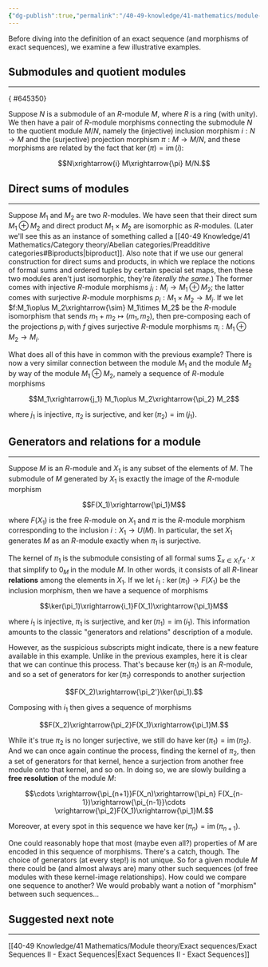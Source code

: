 ```yaml
---
{"dg-publish":true,"permalink":"/40-49-knowledge/41-mathematics/module-theory/exact-sequences/exact-sequences-i-illustrative-examples/","tags":["module_theory"],"updated":"2025-10-24T06:46:59-07:00"}
---
```


Before diving into the definition of an exact sequence (and morphisms of exact sequences), we examine a few illustrative examples.

## Submodules and quotient modules
---
{ #645350}


Suppose $N$ is a submodule of an $R$-module $M$, where $R$ is a ring (with unity). We then have a pair of $R$-module morphisms connecting the submodule $N$ to the quotient module $M/N$, namely the (injective) inclusion morphism $i:N\to M$ and the (surjective) projection morphism $\pi:M\to M/N$, and these morphisms are related by the fact that $\ker(\pi)=\operatorname{im}(i):$

$$N\xrightarrow{i} M\xrightarrow{\pi} M/N.$$

## Direct sums of modules
---

Suppose $M_1$ and $M_2$ are two $R$-modules. We have seen that their direct sum $M_1\oplus M_2$ and direct product $M_1\times M_2$ are isomorphic as $R$-modules. (Later we'll see this as an instance of something called a [[40-49 Knowledge/41 Mathematics/Category theory/Abelian categories/Preadditive categories#Biproducts\|biproduct]]. Also note that if we use our general construction for direct sums and products, in which we replace the notions of formal sums and ordered tuples by certain special set maps, then these two modules aren't just isomorphic, they're *literally the same*.) The former comes with injective $R$-module morphisms $j_i:M_i\to M_1\oplus M_2$; the latter comes with surjective $R$-module morphisms $p_i: M_1\times M_2\to M_i$. If we let $f:M_1\oplus M_2\xrightarrow{\sim} M_1\times M_2$ be the $R$-module isomorphism that sends $m_1+m_2\mapsto (m_1, m_2)$, then pre-composing each of the projections $p_i$ with $f$ gives surjective $R$-module morphisms $\pi_i:M_1\oplus M_2\to M_i$.

What does all of this have in common with the previous example? There is now a very similar connection between the module $M_1$ and the module $M_2$ by way of the module $M_1\oplus M_2$, namely a sequence of $R$-module morphisms

$$M_1\xrightarrow{j_1} M_1\oplus M_2\xrightarrow{\pi_2} M_2$$

where $j_1$ is injective, $\pi_2$ is surjective, and $\ker(\pi_2)=\operatorname{im}(j_1)$.

## Generators and relations for a module
---

Suppose $M$ is an $R$-module and $X_1$ is any subset of the elements of $M$. The submodule of $M$ generated by $X_1$ is exactly the image of the $R$-module morphism

$$F(X_1)\xrightarrow{\pi_1}M$$

where $F(X_1)$ is the free $R$-module on $X_1$ and $\pi$ is the $R$-module morphism corresponding to the inclusion $i:X_1\to U(M)$.  In particular, the set $X_1$ generates $M$ as an $R$-module exactly when $\pi_1$ is surjective.

The kernel of $\pi_1$ is the submodule consisting of all formal sums $\displaystyle\sum_{x\in X_1} r_x\cdot x$ that simplify to $0_M$ in the module $M$. In other words, it consists of all $R$-linear **relations** among the elements in $X_1$. If we let $i_1:\ker(\pi_1)\to F(X_1)$ be the inclusion morphism, then we have a sequence of morphisms

$$\ker(\pi_1)\xrightarrow{i_1}F(X_1)\xrightarrow{\pi_1}M$$

where $i_1$ is injective, $\pi_1$ is surjective, and $\ker(\pi_1)=\operatorname{im}(i_1)$. This information amounts to the classic "generators and relations" description of a module.

However, as the suspicious subscripts might indicate, there is a new feature available in this example. Unlike in the previous examples, here it is clear that we can continue this process. That's because $\ker(\pi_1)$ is an $R$-module, and so a set of generators for $\ker(\pi_1)$ corresponds to another surjection

$$F(X_2)\xrightarrow{\pi_2'}\ker(\pi_1).$$

Composing with $i_1$ then gives a sequence of morphisms

$$F(X_2)\xrightarrow{\pi_2}F(X_1)\xrightarrow{\pi_1}M.$$

While it's true $\pi_2$ is no longer surjective, we still do have $\ker(\pi_1)=\operatorname{im}(\pi_2)$. And we can once again continue the process, finding the kernel of $\pi_2$, then a set of generators for that kernel, hence a surjection from another free module onto that kernel, and so on. In doing so, we are slowly building a **free resolution** of the module $M$:

$$\cdots \xrightarrow{\pi_{n+1}}F(X_n)\xrightarrow{\pi_n} F(X_{n-1})\xrightarrow{\pi_{n-1}}\cdots \xrightarrow{\pi_2}F(X_1)\xrightarrow{\pi_1}M.$$

Moreover, at every spot in this sequence we have $\ker(\pi_n)=\operatorname{im}(\pi_{n+1})$.

One could reasonably hope that most (maybe even all?) properties of $M$ are encoded in this sequence of morphisms. There's a catch, though. The choice of generators (at every step!) is not unique. So for a given module $M$ there could be (and almost always are) many other such sequences (of free modules with these kernel-image relationships). How could we compare one sequence to another? We would probably want a notion of "morphism" between such sequences...

## Suggested next note
---

[[40-49 Knowledge/41 Mathematics/Module theory/Exact sequences/Exact Sequences II - Exact Sequences\|Exact Sequences II - Exact Sequences]]